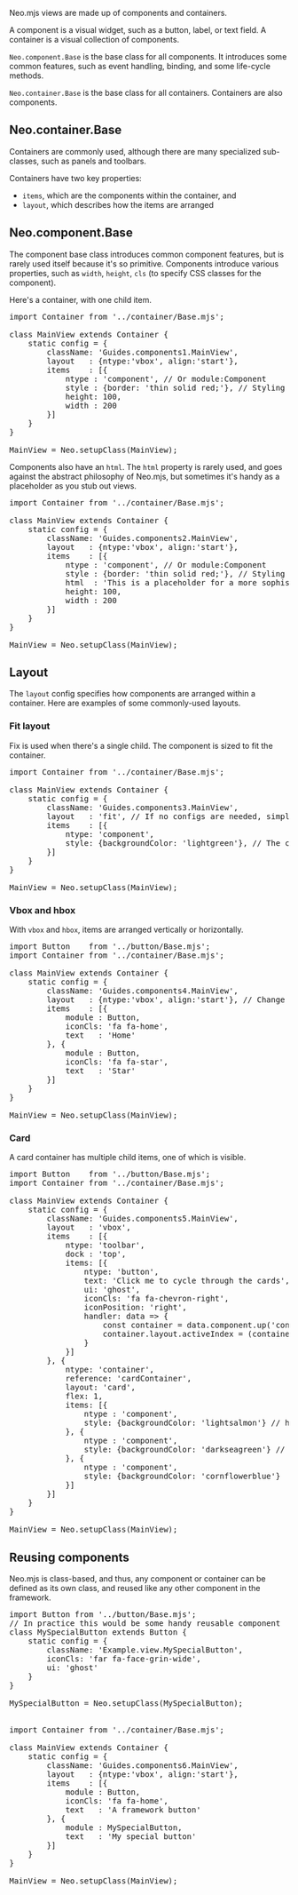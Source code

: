 Neo.mjs views are made up of components and containers. 

A component is a visual widget, such as a button, label, or text field. A container is a visual 
collection of components.

`Neo.component.Base` is the base class for all components. It introduces some common features, such as
event handling, binding, and some life-cycle methods.

`Neo.container.Base` is the base class for all containers. Containers are also components.

## Neo.container.Base

Containers are commonly used, although there are many specialized sub-classes, such as panels and toolbars.


Containers have two key properties: 

- `items`, which are the components within the container, and 
- `layout`, which describes how the items are arranged

## Neo.component.Base

The component base class introduces common component features, but is rarely used itself because it's so
primitive. Components introduce various properties, such as `width`, `height`, `cls` (to specify CSS classes for the component).

Here's a container, with one child item.

<pre data-code-livepreview>
import Container from '../container/Base.mjs';

class MainView extends Container {
    static config = {
        className: 'Guides.components1.MainView',
        layout   : {ntype:'vbox', align:'start'},
        items    : [{
            ntype : 'component', // Or module:Component
            style : {border: 'thin solid red;'}, // Styling is usually done via "cls"
            height: 100,
            width : 200
        }]
    }
}

MainView = Neo.setupClass(MainView);
</pre>

Components also have an `html`. The `html` property is rarely used, and goes against the abstract philosophy of Neo.mjs, but
sometimes it's handy as a placeholder as you stub out views.

<pre data-code-livepreview>
import Container from '../container/Base.mjs';

class MainView extends Container {
    static config = {
        className: 'Guides.components2.MainView',
        layout   : {ntype:'vbox', align:'start'},
        items    : [{
            ntype : 'component', // Or module:Component
            style : {border: 'thin solid red;'}, // Styling is usually done via "cls"
            html  : 'This is a placeholder for a more sophisticated component we\'ll add later.',
            height: 100,
            width : 200
        }]
    }
}

MainView = Neo.setupClass(MainView);
</pre>


## Layout

The `layout` config specifies how components are arranged within a container. Here are examples of 
some commonly-used layouts.

### Fit layout

Fix is used when there's a single child. The component is sized to fit the container.

<pre data-code-livepreview>
import Container from '../container/Base.mjs';

class MainView extends Container {
    static config = {
        className: 'Guides.components3.MainView',
        layout   : 'fit', // If no configs are needed, simply use the ntype of the layout
        items    : [{
            ntype: 'component',
            style: {backgroundColor: 'lightgreen'}, // The camel-cased backgroundColor property converts to the hyphenated css style
        }]
    }
}

MainView = Neo.setupClass(MainView);
</pre>

### Vbox and hbox

With `vbox` and `hbox`, items are arranged vertically or horizontally.

<pre data-code-livepreview>
import Button    from '../button/Base.mjs';
import Container from '../container/Base.mjs';

class MainView extends Container {
    static config = {
        className: 'Guides.components4.MainView',
        layout   : {ntype:'vbox', align:'start'}, // Change the ntype to 'hbox'
        items    : [{
            module : Button,
            iconCls: 'fa fa-home',
            text   : 'Home'
        }, {
            module : Button,
            iconCls: 'fa fa-star',
            text   : 'Star'
        }]
    }
}

MainView = Neo.setupClass(MainView);
</pre>

### Card

A card container has multiple child items, one of which is visible. 

<pre data-code-livepreview>
import Button    from '../button/Base.mjs';
import Container from '../container/Base.mjs';

class MainView extends Container {
    static config = {
        className: 'Guides.components5.MainView',
        layout   : 'vbox',
        items    : [{
            ntype: 'toolbar',
            dock : 'top',
            items: [{
                ntype: 'button',
                text: 'Click me to cycle through the cards',
                ui: 'ghost',
                iconCls: 'fa fa-chevron-right',
                iconPosition: 'right',
                handler: data => {
                    const container = data.component.up('container').getReference('cardContainer');
                    container.layout.activeIndex = (container.layout.activeIndex + 1) % container.items.length;
                }
            }]
        }, {
            ntype: 'container',
            reference: 'cardContainer',
            layout: 'card',
            flex: 1,
            items: [{
                ntype : 'component',
                style: {backgroundColor: 'lightsalmon'} // https://drafts.csswg.org/css-color/#named-colors
            }, {
                ntype : 'component',
                style: {backgroundColor: 'darkseagreen'} // Who came up with these names?
            }, {
                ntype : 'component',
                style: {backgroundColor: 'cornflowerblue'} 
            }]
        }]
    }
}

MainView = Neo.setupClass(MainView);
</pre>




## Reusing components

Neo.mjs is class-based, and thus, any component or container can be defined as its own class, and reused like any
other component in the framework.

<pre data-code-livepreview>
import Button from '../button/Base.mjs';
// In practice this would be some handy reusable component
class MySpecialButton extends Button {
    static config = {
        className: 'Example.view.MySpecialButton',
        iconCls: 'far fa-face-grin-wide',
        ui: 'ghost'
    }
}

MySpecialButton = Neo.setupClass(MySpecialButton);


import Container from '../container/Base.mjs';

class MainView extends Container {
    static config = {
        className: 'Guides.components6.MainView',
        layout   : {ntype:'vbox', align:'start'},
        items    : [{
            module : Button,
            iconCls: 'fa fa-home',
            text   : 'A framework button'
        }, {
            module : MySpecialButton,
            text   : 'My special button'
        }]
    }
}

MainView = Neo.setupClass(MainView);
</pre>

